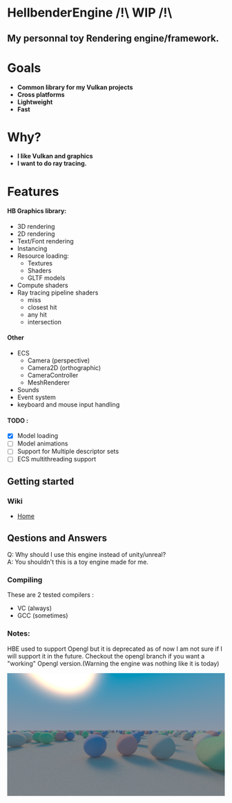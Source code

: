 # HellbenderEngine /!\ WIP /!\
## My personnal toy Rendering engine/framework.

# Goals
- **Common library for my Vulkan projects**
- **Cross platforms**
- **Lightweight**
- **Fast**

# Why?
- **I like Vulkan and graphics**
- **I want to do ray tracing.**

# Features
#### HB Graphics library:
- 3D rendering
- 2D rendering
- Text/Font rendering
- Instancing
- Resource loading:
	- Textures
	- Shaders
	- GLTF models
- Compute shaders
- Ray tracing pipeline shaders
	- miss
	- closest hit
	- any hit
	- intersection
#### Other
- ECS
	- Camera (perspective)
	- Camera2D (orthographic)
	- CameraController
	- MeshRenderer
- Sounds
- Event system
- keyboard and mouse input handling

#### TODO :
- [x] Model loading 
- [ ] Model animations
- [ ] Support for Multiple descriptor sets
- [ ] ECS multithreading support
## Getting started

### Wiki
- [Home](https://github.com/Goutch/HellbenderEngine/wiki)
## Qestions and Answers
Q: Why should I use this engine instead of unity/unreal?  
A: You shouldn't this is a toy engine made for me.

### Compiling
These are 2 tested compilers :
- VC (always)
- GCC (sometimes)

### Notes:
HBE used to support Opengl but it is deprecated as of now I am not sure if I will support it in the future. Checkout the opengl branch if you want a "working" Opengl version.(Warning the engine was nothing like it is today)

![Path Tracing Screenshot](https://github.com/Goutch/HellbenderEngine/blob/develop/screenshots/pathtracing.PNG)

